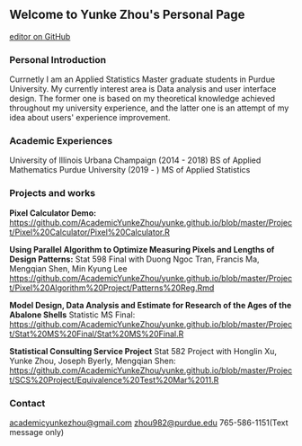 ## Welcome to Yunke Zhou's Personal Page
[editor on GitHub](https://github.com/AcademicYunkeZhou/yunke.github.io/edit/master/index.md) 

### Personal Introduction
Currnetly I am an Applied Statistics Master graduate students in Purdue University. My currently interest area is Data analysis and user interface design. The former one is based on my theoretical knowledge achieved throughout my university experience, and the latter one is an attempt of my idea about users' experience improvement.

### Academic Experiences
University of Illinois Urbana Champaign (2014 - 2018) BS of Applied Mathematics
Purdue University (2019 - ) MS of Applied Statistics

### Projects and works

**Pixel Calculator Demo:** https://github.com/AcademicYunkeZhou/yunke.github.io/blob/master/Project/Pixel%20Calculator/Pixel%20Calculator.R

**Using Parallel Algorithm to Optimize Measuring Pixels and Lengths of Design Patterns:** Stat 598 Final with Duong Ngoc Tran, Francis Ma, Mengqian Shen, Min Kyung Lee https://github.com/AcademicYunkeZhou/yunke.github.io/blob/master/Project/Pixel%20Algorithm%20Project/Patterns%20Reg.Rmd

**Model Design, Data Analysis and Estimate for Research of the Ages of the Abalone Shells** Statistic MS Final:
https://github.com/AcademicYunkeZhou/yunke.github.io/blob/master/Project/Stat%20MS%20Final/Stat%20MS%20Final.R

**Statistical Consulting Service Project** Stat 582 Project with Honglin Xu, Yunke Zhou, Joseph Byerly, Mengqian Shen:
https://github.com/AcademicYunkeZhou/yunke.github.io/blob/master/Project/SCS%20Project/Equivalence%20Test%20Mar%2011.R

### Contact
academicyunkezhou@gmail.com
zhou982@purdue.edu
765-586-1151(Text message only)


